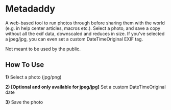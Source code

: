 # Metadaddy
A web-based tool to run photos through before sharing them with the world (e.g. in help center articles, macros etc.).
Select a photo, and save a copy without all the exif data, downscaled and reduces in size.
If you've selected a jpeg/jpg, you can even set a custom DateTimeOriginal EXIF tag.

Not meant to be used by the public.

## How To Use
**1)** Select a photo (jpg/png)

**2) [Optional and only available for jpeg/jpg]** Set a custom DateTimeOriginal date

**3)** Save the photo
